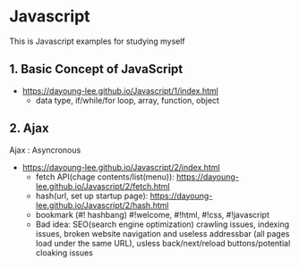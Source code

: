 # Javascript
This is Javascript examples for studying myself
## 1. Basic Concept of JavaScript
+ https://dayoung-lee.github.io/Javascript/1/index.html
  + data type, if/while/for loop, array, function, object
  
## 2. Ajax
Ajax : Asyncronous
+ https://dayoung-lee.github.io/Javascript/2/index.html
  + fetch API(chage contents/list(menu)): https://dayoung-lee.github.io/Javascript/2/fetch.html 
  + hash(url, set up startup page): https://dayoung-lee.github.io/Javascript/2/hash.html
  + bookmark (#! hashbang) #!welcome, #!html, #!css, #!javascript  
  + Bad idea: SEO(search engine optimization) crawling issues, indexing issues, broken website navigation and useless addressbar (all pages load under the same URL), usless back/next/reload buttons/potential cloaking issues 

